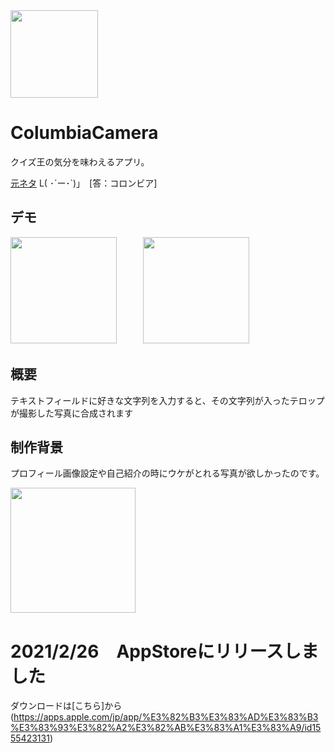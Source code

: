 <img src="https://user-images.githubusercontent.com/50735539/109390580-e79ded80-7955-11eb-9c74-df955abc692b.png" width="140px">


# ColumbiaCamera
クイズ王の気分を味わえるアプリ。　

[元ネタ](https://dic.pixiv.net/a/%E3%82%B3%E3%83%AD%E3%83%B3%E3%83%93%E3%82%A2#h2_2) L( ･´ー･`)」　[答：コロンビア]

## デモ

<img src="https://user-images.githubusercontent.com/50735539/109390536-968df980-7955-11eb-861f-579cc8e6b48d.PNG" width="170px">　　　<img src="https://user-images.githubusercontent.com/50735539/109390537-9a218080-7955-11eb-8397-f71d90eddb95.PNG" width="170px">

## 概要
テキストフィールドに好きな文字列を入力すると、その文字列が入ったテロップが撮影した写真に合成されます

## 制作背景
プロフィール画像設定や自己紹介の時にウケがとれる写真が欲しかったのです。

<img src="https://user-images.githubusercontent.com/50735539/103475318-922edf80-4def-11eb-9191-5cae4b6bc022.png" width="200px">

# 2021/2/26　AppStoreにリリースしました

ダウンロードは[こちら]から(https://apps.apple.com/jp/app/%E3%82%B3%E3%83%AD%E3%83%B3%E3%83%93%E3%82%A2%E3%82%AB%E3%83%A1%E3%83%A9/id1555423131)
